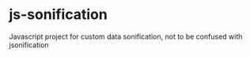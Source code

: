 # js-sonification
Javascript project for custom data sonification, not to be confused with jsonification

